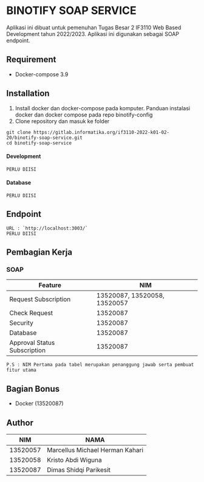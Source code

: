 # BINOTIFY SOAP SERVICE

Aplikasi ini dibuat untuk pemenuhan Tugas Besar 2 IF3110 Web Based Development tahun 2022/2023.
Aplikasi ini digunakan sebagai SOAP endpoint.

## Requirement
- Docker-compose 3.9

## Installation
1. Install docker dan docker-compose pada komputer. Panduan instalasi docker dan docker compose pada repo binotify-config
2. Clone repository dan masuk ke folder
```
git clone https://gitlab.informatika.org/if3110-2022-k01-02-20/binotify-soap-service.git
cd binotify-soap-service
```

#### Development
```
PERLU DIISI
```

#### Database
```
PERLU DIISI
```

## Endpoint
```
URL : `http://localhost:3003/`
PERLU DIISI
```

## Pembagian Kerja

### SOAP
Feature | NIM
--- | ---
Request Subscription | 13520087, 13520058, 13520057
Check Request | 13520087
Security | 13520087
Database | 13520087
Approval Status Subscription | 13520087
```
P.S : NIM Pertama pada tabel merupakan penanggung jawab serta pembuat fitur utama
```

## Bagian Bonus
- Docker (13520087)

## Author
NIM | NAMA
--- | ---
13520057 | Marcellus Michael Herman Kahari
13520058 | Kristo Abdi Wiguna
13520087 | Dimas Shidqi Parikesit